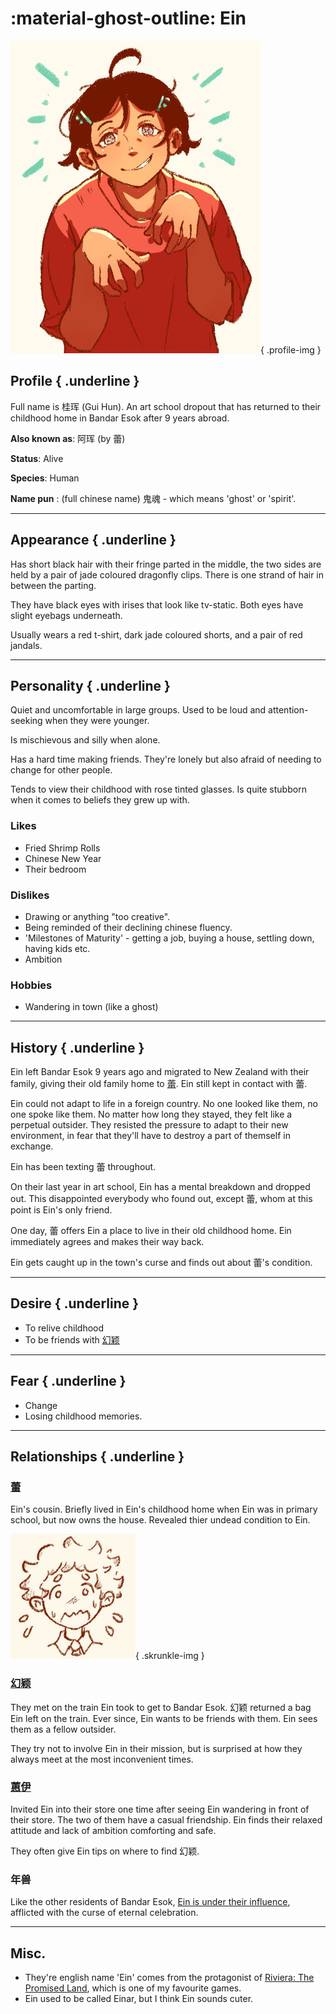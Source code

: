 :material-ghost-outline: Ein
========================
![ein posing like a ghost](../../../media/ein-full.jpg){ .profile-img }

## Profile { .underline }

Full name is 桂珲 (Gui Hun). An art school dropout that has returned to their childhood home in Bandar Esok after 9 years abroad. 

**Also known as**: 阿珲 (by 蕾)

**Status**: Alive

**Species**: Human

**Name pun** : (full chinese name) 鬼魂 - which means 'ghost' or 'spirit'. 

---

## Appearance { .underline }

Has short black hair with their fringe parted in the middle, the two sides are held by a pair of jade coloured dragonfly clips. There is one strand of hair in between the parting. 

They have black eyes with irises that look like tv-static. Both eyes have slight eyebags underneath.

Usually wears a red t-shirt, dark jade coloured shorts, and a pair of red jandals.

---

## Personality { .underline }

Quiet and uncomfortable in large groups. Used to be loud and attention-seeking when they were younger.

Is mischievous and silly when alone.

Has a hard time making friends. They're lonely but also afraid of needing to change for other people.

Tends to view their childhood with rose tinted glasses. Is quite stubborn when it comes to beliefs they grew up with.

### Likes

- Fried Shrimp Rolls
- Chinese New Year
- Their bedroom

### Dislikes

- Drawing or anything "too creative".
- Being reminded of their declining chinese fluency.
- 'Milestones of Maturity' - getting a job, buying a house, settling down, having kids etc.
- Ambition

### Hobbies

- Wandering in town (like a ghost)

---

## History { .underline }

Ein left Bandar Esok 9 years ago and migrated to New Zealand with their family, giving their old family home to [蕾](1lei.md). Ein still kept in contact with 蕾.

Ein could not adapt to life in a foreign country. No one looked like them, no one spoke like them. No matter how long they stayed, they felt like a perpetual outsider. They resisted the pressure to adapt to their new environment, in fear that they'll have to destroy a part of themself in exchange.

Ein has been texting 蕾 throughout.

On their last year in art school, Ein has a mental breakdown and dropped out. This disappointed everybody who found out, except 蕾, whom at this point is Ein's only friend.

One day, 蕾 offers Ein a place to live in their old childhood home. Ein immediately agrees and makes their way back.

Ein gets caught up in the town's curse and finds out about 蕾's condition.


---

## Desire { .underline }

- To relive childhood
- To be friends with [幻颖](1huan-ying.md)

---

## Fear { .underline }

- Change
- Losing childhood memories.

---

## Relationships { .underline }

### [蕾](1lei.md)

Ein's cousin. Briefly lived in Ein's childhood home when Ein was in primary school, but now owns the house. Revealed thier undead condition to Ein.


![huanying chibi](../../../media/huanying-skrunkle.jpg){ .skrunkle-img }

### [幻颖](1huan-ying.md)

They met on the train Ein took to get to Bandar Esok. 幻颖 returned a bag Ein left on the train. Ever since, Ein wants to be friends with them. Ein sees them as a fellow outsider.

They try not to involve Ein in their mission, but is surprised at how they always meet at the most inconvenient times.

### [蕙伊](1hui-yi.md)

Invited Ein into their store one time after seeing Ein wandering in front of their store. The two of them have a casual friendship. Ein finds their relaxed attitude and lack of ambition comforting and safe. 

They often give Ein tips on where to find 幻颖.

### 年兽    

Like the other residents of Bandar Esok, [Ein is under their influence](../Snippets/restoran-laut-brainstorm.md#The%20story), afflicted with the curse of eternal celebration.

---

## Misc.

- They're english name 'Ein' comes from the protagonist of [Riviera: The Promised Land](https://en.wikipedia.org/wiki/Riviera:_The_Promised_Land), which is one of my favourite games. 
- Ein used to be called Einar, but I think Ein sounds cuter.




